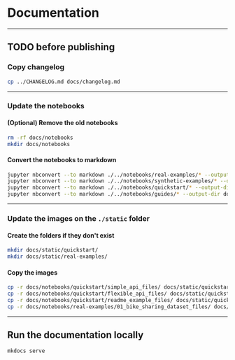 # Documentation

---

## TODO before publishing

### Copy changelog

```bash
cp ../CHANGELOG.md docs/changelog.md
```

---

### Update the notebooks

#### (Optional) Remove the old notebooks

```bash
rm -rf docs/notebooks
mkdir docs/notebooks
```

#### Convert the notebooks to markdown

```bash
jupyter nbconvert --to markdown ./../notebooks/real-examples/* --output-dir docs/notebooks/real-examples/
jupyter nbconvert --to markdown ./../notebooks/synthetic-examples/* --output-dir docs/notebooks/synthetic-examples/
jupyter nbconvert --to markdown ./../notebooks/quickstart/* --output-dir docs/notebooks/quickstart/
jupyter nbconvert --to markdown ./../notebooks/guides/* --output-dir docs/notebooks/guides/
```
---

### Update the images on the `./static` folder

#### Create the folders if they don't exist

```bash
mkdir docs/static/quickstart/
mkdir docs/static/real-examples/
```

#### Copy the images

```bash
cp -r docs/notebooks/quickstart/simple_api_files/ docs/static/quickstart/
cp -r docs/notebooks/quickstart/flexible_api_files/ docs/static/quickstart/
cp -r docs/notebooks/quickstart/readme_example_files/ docs/static/quickstart/
cp -r docs/notebooks/real-examples/01_bike_sharing_dataset_files/ docs/static/real-examples/
```

---

## Run the documentation locally

```zsh
mkdocs serve
```


